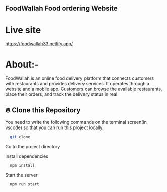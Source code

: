 ## FoodWallah Food ordering Website 
# Live site 
https://foodwallah33.netlify.app/  
# About:-
FoodWallah is an online food delivery platform that connects customers with restaurants and provides delivery services. It operates through a website and a mobile app. Customers can browse the available restaurants, place their orders, and track the delivery status in real 
## 🔥 Clone this Repository
You need to write the following commands on the terminal screen(in vscode) so that you can run this project locally.

```bash
  git clone 
```
Go to the project directory

Install dependencies
```bash
  npm install
```
Start the server
```bash
  npm run start
```
